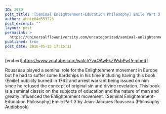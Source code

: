 ```yaml
---
ID: 2989
post_title: '[Seminal Enlightenment-Education Philosophy] Emile Part 3 (by Jean-Jacques Rousseau)'
author: abbie04m553726
post_excerpt: ""
layout: post
permalink: >
  https://universalflowuniversity.com/uncategorized/seminal-enlightenment-education-philosophy-emile-part-3-by-jean-jacques-rousseau/
published: true
post_date: 2016-05-15 17:15:11
---
```

[embed]https://www.youtube.com/watch?v=QAwFkZWsbPw[/embed]<br>
<p>Rousseau played a seminal role for the Enlightenment movement in Europe but he had to suffer some hardships in his time including having this book (Emile) publicly burned in 1762 and arrest warrant being issued on him since he refused the concept of original sin and divine revelation. This book is a seminal classic on the subjects of education and the nature of man and greatly influenced the Enlightenment movement.  
[Seminal Enlightenment-Education Philosophy] Emile Part 3  by Jean-Jacques Rousseau (Philosophy Audiobook)</p>